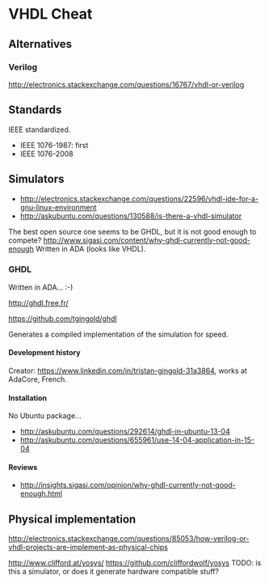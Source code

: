 # VHDL Cheat

## Alternatives

### Verilog

<http://electronics.stackexchange.com/questions/16767/vhdl-or-verilog>

## Standards

IEEE standardized.

- IEEE 1076-1987: first
- IEEE 1076-2008

## Simulators

- <http://electronics.stackexchange.com/questions/22596/vhdl-ide-for-a-gnu-linux-environment>
- <http://askubuntu.com/questions/130588/is-there-a-vhdl-simulator>

The best open source one seems to be GHDL, but it is not good enough to compete? <http://www.sigasi.com/content/why-ghdl-currently-not-good-enough> Written in ADA (looks like VHDL).

### GHDL

Written in ADA... :-)

<http://ghdl.free.fr/>

<https://github.com/tgingold/ghdl>

Generates a compiled implementation of the simulation for speed.

#### Development history

Creator: <https://www.linkedin.com/in/tristan-gingold-31a3864>, works at AdaCore, French.

#### Installation

No Ubuntu package...

- <http://askubuntu.com/questions/292614/ghdl-in-ubuntu-13-04>
- <http://askubuntu.com/questions/655961/use-14-04-application-in-15-04>

#### Reviews

- <http://insights.sigasi.com/opinion/why-ghdl-currently-not-good-enough.html>

## Physical implementation

<http://electronics.stackexchange.com/questions/85053/how-verilog-or-vhdl-projects-are-implement-as-physical-chips>

<http://www.clifford.at/yosys/> <https://github.com/cliffordwolf/yosys> TODO: is this a simulator, or does it generate hardware compatible stuff?
